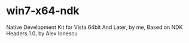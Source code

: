 # win7-x64-ndk
Native Development Kit for Vista 64bit And Later, by me, Based on NDK Headers 1.0, by Alex Ionescu
